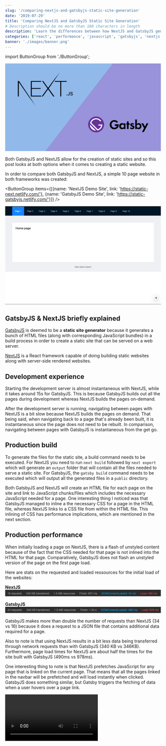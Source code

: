 ```yaml
---
slug: '/comparing-nextjs-and-gatsbyjs-static-site-generation'
date: '2019-07-29'
title: 'Comparing NextJS and GatsbyJS Static Site Generation'
# Description should be no more than 160 characters in length
description: 'Learn the differences between how NextJS and GatsbyJS generate files used for a static website and which tool is best for which situations.'
categories: ['react', 'performance', 'javascript', 'gatsbyjs', 'nextjs']
banner: './images/banner.png'
---
```


import ButtonGroup from './ButtonGroup';

![Comparing NextJS and GatsbyJS Static Site Generation](./images/banner.png)

Both GatsbyJS and NextJS allow for the creation of static sites and so this post looks at both options when it comes to creating a static website.

In order to compare both GatsbyJS and NextJS, a simple 10 page website in both frameworks was created:

<ButtonGroup items={[{name: 'NextJS Demo Site', link: 'https://static-next.netlify.com/'}, {name: 'GatsbyJS Demo Site', link: 'https://static-gatsbyjs.netlify.com/'}]} />

![Home page of the demo website used to compare NextJS and GatsbyJS](./images/website.png)

## GatsbyJS & NextJS briefly explained

[GatsbyJS](https://www.gatsbyjs.org/) is deemed to be a **static site generator** because it generates a bunch of HTML files (along with corresponding JavaScript bundles) in a build process in order to create a static site that can be served on a web server.

[NextJS](https://nextjs.org/) is a React framework capable of doing building static websites along with server-side rendered websites.

## Development experience

Starting the development server is almost instantaneous with NextJS, while it takes around 15s for GatsbyJS. This is because GatsbyJS builds out all the pages during development whereas NextJS builds the pages on-demand.

After the development server is running, navigating between pages with NextJS is a bit slow because NextJS builds the pages on demand. That being said, when navigating back to a page that's already been built, it is instantaneous since the page does not need to be rebuilt. In comparison, navigating between pages with GatsbyJS is instantaneous from the get go.

## Production build

To generate the files for the static site, a build command needs to be executed. For NextJS you need to run `next build` followed by `next export` which will generate an `output` folder that will contain all the files needed to serve a static site. For GatsbyJS, the `gatsby build` command needs to be executed which will output all the generated files in a `public` directory.

Both GatsbyJS and NextJS will create an HTML file for each page on the site and link to JavaScript chunks/files which includes the necessary JavaScript needed for a page. One interesting thing I noticed was that GatsbyJS managed to inline a the necessary CSS for a page in the HTML file, whereas NextJS links to a CSS file from within the HTML file. This inlining of CSS has performance implications, which are mentioned in the next section.

## Production performance

When initially loading a page on NextJS, there is a flash of unstyled content because of the fact that the CSS needed for that page is not inlined into the HTML for that page. Comparatively, GatsbyJS does not flash an unstyled version of the page on the first page load.

Here are stats on the requested and loaded ressources for the initial load of the websites:

**NextJS**
![NextJS initial page load stats in the Chrome developer tools](./images/nextjs-initial-page-load.png)

**GatsbyJS**
![GatsbyJS initial page load stats in the Chrome developer tools](./images/gatsbyjs-initial-page-load.png)

GatsbyJS makes more than double the number of requests than NextJS (34 vs 16) because it does a request to a JSON file that contains additional data required for a page.

Also to note is that using NextJS results in a bit less data being transferred through network requests than with GatsbyJS (340 KB vs 346KB). Furthermore, page load times for NextJS are about half the times for the site built with GatsbyJS (490ms vs 978ms).

One interesting thing to note is that NextJS prefetches JavaScript for any page that is linked on the current page. That means that all the pages linked in the navbar will be prefetched and will load instantly when clicked. GatsbyJS does something similar, but Gatsby triggers the fetching of data when a user hovers over a page link.

<Video src="/gatsby-preloading" />

<span class="caption">GatsbyJS loads the JavaScript for other pages when a user hover's over a link for page.</span>

## Which framework should be used?

There a merits for using both frameworks, but here are some of the conclusions I have:

### NextJS

Building a static site with NextJS gives you the flexibility to switch to building a server-side rendered app if the need arises for dynamic website functionality. If unsure if your site will need include dynamic functionality, I would start out building the site with NextJS's static export feature in order to give you to opportunity to flexibly switch to a server-side rendered application down the road. With the release of NextJS v9, NextJS has some great performance optimizations for pages that don't require any sort of data fetching or dynamic behaviour ([read about NextJS's automatic static optimizations](https://nextjs.org/blog/next-9#automatic-static-optimization)).

### GatsbyJS

I haven't mentioned this yet, but GatsbyJS really shines as a framework when you want to aggregate data from one or many external sources (like a CMS) and generate a static site based on the aggregated data. For example creating a static blog with content coming from a CMS is easily done with GatsbyJS. GatsbyJS can easily build static pages based on content from a CMS, whereas this would be difficult to do with NextJS's static export feature.

---

If interested in the source code for the demos, it is accessible on Github:

<ButtonGroup items={[{name: 'NextJS Demo Repo', link: 'https://github.com/robertcoopercode/static-next'}, {name: 'GatsbyJS Demo Repo', link: 'https://github.com/robertcoopercode/static-gatsby'}]} />
